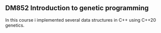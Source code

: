 ## DM852 Introduction to genetic programming
In this course i implemented several data structures in C++ using C++20 genetics.
